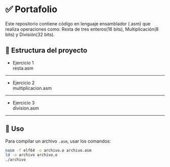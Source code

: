 # ✅ Portafolio

Este repositorio contiene código en lenguaje ensamblador (.asm) que realiza operaciones como: Resta de tres enteros(16 bits), Multiplicación(8 bits) y División(32 bits).

## 📁 Estructura del proyecto

- Ejercicio 1  
    resta.asm
---
- Ejercicio 2  
    multiplicacion.asm
---
- Ejercicio 3  
    division.asm
---

## 🧠 Uso

Para compilar un archivo `.asm`, usar los comandos:

```bash
nasm -f elf64 -o archivo.o archivo.asm
ld -o archivo archivo.o
./archivo